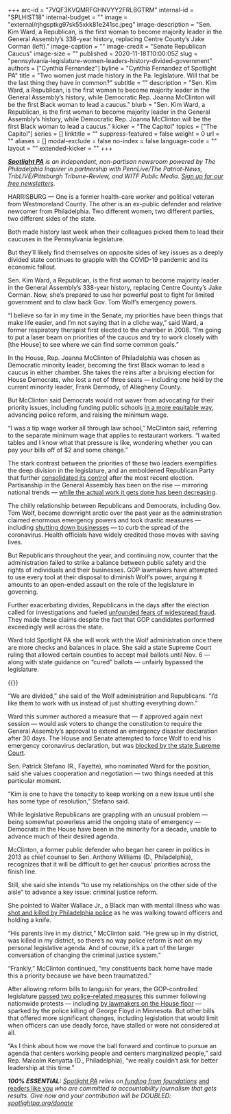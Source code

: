 +++
arc-id = "7VQF3KVQMRFGHNVYY2FRLBGTRM"
internal-id = "SPLHIST18"
internal-budget = ""
image = "external/rjhgsptkg97sk55xkk81e241sc.jpeg"
image-description = "Sen. Kim Ward, a Republican, is the first woman to become majority leader in the General Assembly’s 338-year history, replacing Centre County’s Jake Corman (left)."
image-caption = ""
image-credit = "Senate Republican Caucus"
image-size = ""
published = 2020-11-18T10:00:05Z
slug = "pennsylvania-legislature-women-leaders-history-divided-government"
authors = ["Cynthia Fernandez"]
byline = "Cynthia Fernandez of Spotlight PA"
title = "Two women just made history in the Pa. legislature. Will that be the last thing they have in common?"
subtitle = ""
description = "Sen. Kim Ward, a Republican, is the first woman to become majority leader in the General Assembly’s history, while Democratic Rep. Joanna McClinton will be the first Black woman to lead a caucus."
blurb = "Sen. Kim Ward, a Republican, is the first woman to become majority leader in the General Assembly’s history, while Democratic Rep. Joanna McClinton will be the first Black woman to lead a caucus."
kicker = "The Capitol"
topics = ["The Capitol"]
series = []
linktitle = ""
suppress-featured = false
weight = 0
url = ""
aliases = []
modal-exclude = false
no-index = false
language-code = ""
layout = ""
extended-kicker = ""
+++

<a href="https://lesspage.com/"><i><b>Spotlight PA</b></i></a><i> is an independent, non-partisan newsroom powered by The Philadelphia Inquirer in partnership with PennLive/The Patriot-News, TribLIVE/Pittsburgh Tribune-Review, and WITF Public Media. </i><a href="https://lesspage.com/newsletters"><i>Sign up for our free newsletters</i></a><i>.</i>

HARRISBURG — One is a former health-care worker and political veteran from Westmoreland County. The other is an ex-public defender and relative newcomer from Philadelphia. Two different women, two different parties, two different sides of the state.

Both made history last week when their colleagues picked them to lead their caucuses in the Pennsylvania legislature.

But they’ll likely find themselves on opposite sides of key issues as a deeply divided state continues to grapple with the COVID-19 pandemic and its economic fallout.

Sen. Kim Ward, a Republican, is the first woman to become majority leader in the General Assembly’s 338-year history, replacing Centre County’s Jake Corman. Now, she’s prepared to use her powerful post to fight for limited government and to claw back Gov. Tom Wolf’s emergency powers.

“I believe so far in my time in the Senate, my priorities have been things that make life easier, and I’m not saying that in a cliche way,” said Ward, a former respiratory therapist first elected to the chamber in 2008. “I’m going to put a laser beam on priorities of the caucus and try to work closely with [the House] to see where we can find some common goals.”

In the House, Rep. Joanna McClinton of Philadelphia was chosen as Democratic minority leader, becoming the first Black woman to lead a caucus in either chamber. She takes the reins after a bruising election for House Democrats, who lost a net of three seats — including one held by the current minority leader, Frank Dermody, of Allegheny County.

<script src="https://lesspage.com/embed.js" async></script><div data-spl-embed-version="1" data-spl-src="https://lesspage.com/embeds/newsletter/"></div>

But McClinton said Democrats would not waver from advocating for their priority issues, including funding public schools <a href="https://lesspage.com/news/2020/10/pa-public-school-funding-analysis-philadelphia-reading-lancaster/">in a more equitable way</a>, advancing police reform, and raising the minimum wage.

“I was a tip wage worker all through law school,” McClinton said, referring to the separate minimum wage that applies to restaurant workers. “I waited tables and I know what that pressure is like, wondering whether you can pay your bills off of $2 and some change.”

The stark contrast between the priorities of these two leaders exemplifies the deep division in the legislature, and an emboldened Republican Party that further <a href="https://lesspage.com/news/2020/11/pennsylvania-democrats-election-2020-down-ballot-losses-biden-trump/">consolidated its control</a> after the most recent election. Partisanship in the General Assembly has been on the rise — mirroring national trends — <a href="https://lesspage.com/news/2019/09/pa-state-legislators-among-the-highest-paid-in-us-but-theyre-doing-less-and-less-actual-lawmaking/">while the actual work it gets done has been decreasing</a>.

The chilly relationship between Republicans and Democrats, including Gov. Tom Wolf, became downright arctic over the past year as the administration claimed enormous emergency powers and took drastic measures — including <a href="https://lesspage.com/news/2020/03/pennsylvania-shutdown-lifesustaining-businesses-tom-wolf-shut-down/">shutting down businesses</a> — to curb the spread of the coronavirus. Health officials have widely credited those moves with saving lives.

But Republicans throughout the year, and continuing now, counter that the administration failed to strike a balance between public safety and the rights of individuals and their businesses. GOP lawmakers have attempted to use every tool at their disposal to diminish Wolf’s power, arguing it amounts to an open-ended assault on the role of the legislature in governing.

Further exacerbating divides, Republicans in the days after the election called for investigations and fueled <a href="https://lesspage.com/news/2020/11/pennsylvania-election-2020-republican-fraud-cured-late-ballots/">unfounded fears of widespread fraud</a>. They made these claims despite the fact that GOP candidates performed exceedingly well across the state.

Ward told Spotlight PA she will work with the Wolf administration once there are more checks and balances in place. She said a state Supreme Court ruling that allowed certain counties to accept mail ballots until Nov. 6 — along with state guidance on “cured” ballots — unfairly bypassed the legislature.

{{<picture src="external/h19p6chyfht4tynpgqzzsykqh4.jpeg" description="Joanna McClinton is a former public defender who began her career in politics in 2013 as chief counsel to Sen. Anthony Williams (D., Philadelphia)." caption="Joanna McClinton is a former public defender who began her career in politics in 2013 as chief counsel to Sen. Anthony Williams (D., Philadelphia)." credit="JOSE F. MORENO / Philadelphia Inquirer">}} 

“We are divided,” she said of the Wolf administration and Republicans. “I’d like them to work with us instead of just shutting everything down.”

Ward this summer authored a measure that — if approved again next session — would ask voters to change the constitution to require the General Assembly’s approval to extend an emergency disaster declaration after 30 days. The House and Senate attempted to force Wolf to end his emergency coronavirus declaration, but was <a href="https://lesspage.com/news/2020/07/pennsylvania-coronavirus-disaster-declaration-supreme-court-ruling/">blocked by the state Supreme Court</a>.

Sen. Patrick Stefano (R., Fayette), who nominated Ward for the position, said she values cooperation and negotiation — two things needed at this particular moment.

“Kim is one to have the tenacity to keep working on a new issue until she has some type of resolution,” Stefano said.

While legislative Republicans are grappling with an unusual problem — being somewhat powerless amid the ongoing state of emergency — Democrats in the House have been in the minority for a decade, unable to advance much of their desired agenda.

McClinton, a former public defender who began her career in politics in 2013 as chief counsel to Sen. Anthony Williams (D., Philadelphia), recognizes that it will be difficult to get her caucus' priorities across the finish line.

Still, she said she intends “to use my relationships on the other side of the aisle” to advance a key issue: criminal justice reform.

She pointed to Walter Wallace Jr., a Black man with mental illness who was <a href="https://fusion.inquirer.com/news/walter-wallace-funeral-philadelphia-police-shooting-20201107.html">shot and killed by Philadelphia police</a> as he was walking toward officers and holding a knife.

“His parents live in my district,” McClinton said. “He grew up in my district, was killed in my district, so there’s no way police reform is not on my personal legislative agenda. And of course, it’s a part of the larger conversation of changing the criminal justice system.”

<script src="https://lesspage.com/embed.js" async></script><div data-spl-embed-version="1" data-spl-src="https://lesspage.com/embeds/donate/?teaser_text=Spotlight%20PA%20provides%20essential%2C%20public-service%20journalism%20thanks%20to%20its%20dedicated%20and%20passionate%20members.%20%3Cb%3EJoin%20today%20and%20we'll%20DOUBLE%20your%20gift.%3C%2Fb%3E&cta_text=YES%2C%20DOUBLE%20MY%20GIFT&eyebrow_text=BECOME%20A%20MEMBER"></div>

“Frankly,” McClinton continued, “my constituents back home have made this a priority because we have been traumatized.”

After allowing reform bills to languish for years, the GOP-controlled legislature <a href="https://lesspage.com/news/2020/07/police-reform-pennsylvania-legislature-george-floyd-antwon-rose/">passed two police-related measures</a> this summer following nationwide protests — including <a href="https://lesspage.com/news/2020/06/pennsylvania-george-floyd-protests-democrats-block-house-demand-action/">by lawmakers on the House floor</a> — sparked by the police killing of George Floyd in Minnesota. But other bills that offered more significant changes, including legislation that would limit when officers can use deadly force, have stalled or were not considered at all.

“As I think about how we move the ball forward and continue to pursue an agenda that centers working people and centers marginalized people,” said Rep. Malcolm Kenyatta (D., Philadelphia), “we really couldn’t ask for better leadership at this time.”

<i><b>100% ESSENTIAL:</b></i><i> </i><a href="https://lesspage.com/"><i>Spotlight PA</i></a><i> relies on</i><a href="https://lesspage.com/support"><i> funding from foundations</i></a><i> </i><a href="https://lesspage.com/support">and readers like you</a><i> who are committed to accountability journalism that gets results. Give now and your contribution will be DOUBLED: </i><a href="http://spotlightpa.org/donate"><i>spotlightpa.org/donate</i></a>
